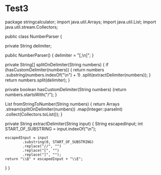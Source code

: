 # Test3
package stringcalculator; import java.util.Arrays; import java.util.List; import java.util.stream.Collectors;

public class NumberParser {

private String delimiter;

public NumberParser() {
    delimiter = "[,\n]";
}

private String[] splitOnDelimiter(String numbers) {
    if (hasCustomDelimiter(numbers)) {
        return numbers
                .substring(numbers.indexOf("\n") + 1)
                .split(extractDelimiter(numbers));
    }
    return numbers.split(delimiter);
}

private boolean hasCustomDelimiter(String numbers) {return numbers.startsWith("/");
}

List<Integer> fromStringToNumber(String numbers) {
    return Arrays
            .stream(splitOnDelimiter(numbers))
            .map(Integer::parseInt)
            .collect(Collectors.toList());
}

private String extractDelimiter(String input) {
    String escapedInput;
    int START_OF_SUBSTRING = input.indexOf("\n");

    escapedInput = input
            .substring(0, START_OF_SUBSTRING)
            .replace("//", "")
            .replace("[", "")
            .replace("]", "");
    return "\\Q" + escapedInput + "\\E";
}
}

